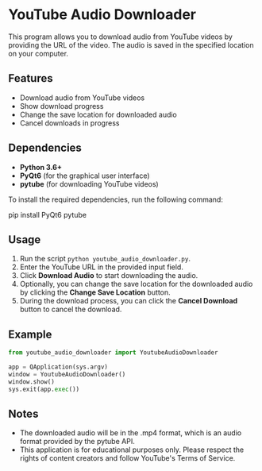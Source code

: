 # YouTube Audio Downloader

This program allows you to download audio from YouTube videos by providing the URL of the video. The audio is saved in the specified location on your computer.

## Features

- Download audio from YouTube videos
- Show download progress
- Change the save location for downloaded audio
- Cancel downloads in progress

## Dependencies

- **Python 3.6+**
- **PyQt6** (for the graphical user interface)
- **pytube** (for downloading YouTube videos)

To install the required dependencies, run the following command:

pip install PyQt6 pytube


## Usage

1. Run the script `python youtube_audio_downloader.py`.
2. Enter the YouTube URL in the provided input field.
3. Click **Download Audio** to start downloading the audio.
4. Optionally, you can change the save location for the downloaded audio by clicking the **Change Save Location** button.
5. During the download process, you can click the **Cancel Download** button to cancel the download.

## Example

```python
from youtube_audio_downloader import YoutubeAudioDownloader

app = QApplication(sys.argv)
window = YoutubeAudioDownloader()
window.show()
sys.exit(app.exec())
```

## Notes
- The downloaded audio will be in the .mp4 format, which is an audio format provided by the pytube API.
- This application is for educational purposes only. Please respect the rights of content creators and follow YouTube's Terms of Service.
